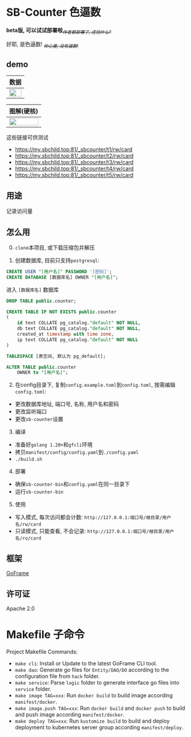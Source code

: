 # SB-Counter 色逼数

**beta版, 可以试试部署啦**<sub>_~~作者都部署了, 还怕什么?~~_</sub>

好耶, 是色逼数!
<sub>_~~你心里, 没有逼数!~~_</sub>

## demo

| 数据 |
|:----:|
|<img src="https://my.sbchild.top:81/_sbcounter/test/rw/card" width="100%">|

| 图解(硬核) |
|:----:|
|<img src="https://user-images.githubusercontent.com/55868015/169673597-322babec-b2fb-41ce-bf7b-c773970d7479.png" width="100%">|

这些链接可供测试

+ <https://my.sbchild.top:81/_sbcounter/t1/rw/card>
+ <https://my.sbchild.top:81/_sbcounter/t2/rw/card>
+ <https://my.sbchild.top:81/_sbcounter/t3/rw/card>
+ <https://my.sbchild.top:81/_sbcounter/t4/rw/card>
+ <https://my.sbchild.top:81/_sbcounter/t5/rw/card>

## 用途

记录访问量

## 怎么用

0. `clone`本项目, 或下载压缩包并解压

1. 创建数据库, 目前只支持`postgresql`:

```sql
CREATE USER "[用户名]" PASSWORD '[密码]';
CREATE DATABASE [数据库名] OWNER "[用户名]";
```

进入 `[数据库名]` 数据库

```sql
DROP TABLE public.counter;

CREATE TABLE IF NOT EXISTS public.counter
(
    id text COLLATE pg_catalog."default" NOT NULL,
    db text COLLATE pg_catalog."default" NOT NULL,
    created_at timestamp with time zone,
    ip text COLLATE pg_catalog."default" NOT NULL
)

TABLESPACE [表空间, 默认为 pg_default];

ALTER TABLE public.counter
    OWNER to "[用户名]";
```

2. 在config目录下, 复制`config.example.toml`到`config.toml`, 按需编辑`config.toml`:

+ 更改数据库地址, 端口号, 名称, 用户名和密码
+ 更改监听端口
+ 更改`sb-counter`设置

3. 编译

+ 准备好`golang 1.20+`和`gfcli`环境
+ 拷贝`manifest/config/config.yaml`到`./config.yaml`
+ `./build.sh`

4. 部署

+ 确保`sb-counter-bin`和`config.yaml`在同一目录下
+ 运行`sb-counter-bin`

5. 使用

+ 写入模式, 每次访问都会计数: `http://127.0.0.1:端口号/根目录/用户名/rw/card`
+ 只读模式, 只能查看, 不会记录: `http://127.0.0.1:端口号/根目录/用户名/ro/card`

## 框架

[GoFrame](https://goframe.org)

## 许可证

Apache 2.0

# Makefile 子命令

Project Makefile Commands: 
- `make cli`: Install or Update to the latest GoFrame CLI tool.
- `make dao`: Generate go files for `Entity/DAO/DO` according to the configuration file from `hack` folder.
- `make service`: Parse `logic` folder to generate interface go files into `service` folder.
- `make image TAG=xxx`: Run `docker build` to build image according `manifest/docker`.
- `make image.push TAG=xxx`: Run `docker build` and `docker push` to build and push image according `manifest/docker`.
- `make deploy TAG=xxx`: Run `kustomize build` to build and deploy deployment to kubernetes server group according `manifest/deploy`.
